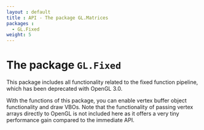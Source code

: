 ```yaml
---
layout : default
title : API - The package GL.Matrices
packages :
  - GL.Fixed
weight: 5
---
```


# The package `GL.Fixed`

This package includes all functionality related to the fixed function pipeline,
which has been deprecated with OpenGL 3.0.

With the functions of this package, you can enable vertex buffer object functionality
and draw VBOs. Note that the functionality of passing vertex arrays directly to
OpenGL is not included here as it offers a very tiny performance gain compared to the
immediate API.